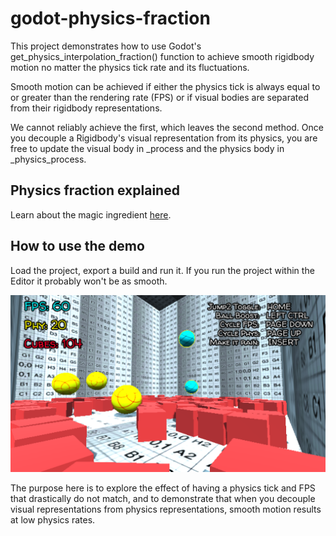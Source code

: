 # godot-physics-fraction

This project demonstrates how to use Godot's get_physics_interpolation_fraction() function to achieve smooth rigidbody motion no matter the physics tick rate and its fluctuations.

Smooth motion can be achieved if either the physics tick is always equal to or greater than the rendering rate (FPS) or if visual bodies are separated from their rigidbody representations.

We cannot reliably achieve the first, which leaves the second method.  Once you decouple a Rigidbody's visual representation from its physics, you are free to update the visual body in _process and the physics body in _physics_process.

## Physics fraction explained

Learn about the magic ingredient [here](https://docs.godotengine.org/en/latest/classes/class_engine.html#class-engine-method-get-physics-interpolation-fraction).

## How to use the demo

Load the project, export a build and run it.  If you run the project within the Editor it probably won't be as smooth.

![](https://raw.githubusercontent.com/belzecue/images/main/Screen-2021-12-08_15-28-47.png)

The purpose here is to explore the effect of having a physics tick and FPS that drastically do not match, and to demonstrate that when you decouple visual representations from physics representations, smooth motion results at low physics rates.


